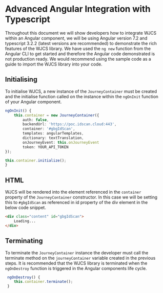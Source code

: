 # Advanced Angular Integration with Typescript

Throughout this document we will show developers how to integrate WJCS within an Angular component, we will be using Angular version 7.2 and typescript 3.2.2 (latest versions are recommended) to demonstrate the rich features of the WJCS library. We have used the `ng new` function from the Angular CLI to get started and therefore the Angular code demonstrated is not production ready. We would recommend using the sample code as a guide to import the WJCS library into your code.

## Initialising

To initialise WJCS, a new instance of the `JourneyContainer` must be created and the initialise function called on the instance within the `ngOnInit` function of your Angular component.

```typescript
ngOnInit() {
	this.container = new JourneyContainer({
		auth: false,
		backendUrl: 'https://poc.idscan.cloud:443',
		container: '#gbgIdScan',
		templates: angularTemplates,
		dictionary: textTranslation,
		onJourneyEvent: this.onJourneyEvent
		token: YOUR_API_TOKEN
});

this.container.initialize();
}
```

## HTML

WJCS will be rendered into the element referenced in the `container` property of the `JourneyContainer` constructor. In this case we will be setting this to `#gbgIdScan` as referenced in id property  of the div element in the below code snippet.

```html
<div class="content" id="gbgIdScan">
    Loading...
</div>
```

## Terminating

 To terminate the `JourneyContainer` instance the developer must call the terminate method on the `journeyContainer` variable created in the previous steps. It is recommended that the WJCS library is terminated when the `ngOnDestroy` function is triggered in the Angular components life cycle.

```typescript
 ngOnDestroy() {
    this.container.terminate();
 }
```
